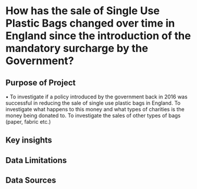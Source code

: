 # How has the sale of Single Use Plastic Bags changed over time in England since the introduction of the mandatory surcharge by the Government?

## Purpose of Project
• To investigate if a policy introduced by the government back in 2016 was successful in reducing the sale of single use plastic bags in England. 
To investigate what happens to this money and what types of charities is the money being donated to.
To investigate the sales of other types of bags (paper, fabric etc.)

## Key insights 




## Data Limitations 



## Data Sources






